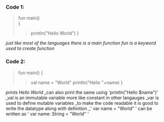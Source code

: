 ### Code 1:


> fun main()  
> {
>>  println("Hello World")
> }

_just like most of the languages there is a main function_
_fun is a keyword used to create function_

### Code 2:

>fun main()
>{
>>  val name = "World"
>>  println("Hello "+name)
>}


_prints Hello World_
_can also print the same using 'println("Hello $name")'
_val is an immutable variable more like constant in other langauges 
_var is used to define mutable variables 
_to make the code readable it is good to write the datatype along with definition 
_' var name = "World" ' can be written as ' var name: String = "World" '

